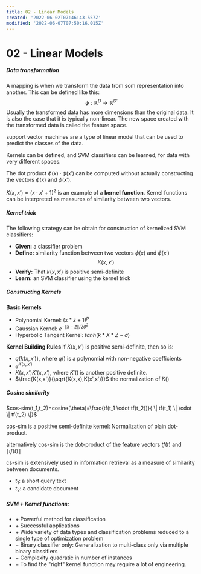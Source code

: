 ```yaml
---
title: 02 - Linear Models
created: '2022-06-02T07:46:43.557Z'
modified: '2022-06-07T07:50:16.015Z'
---
```


# 02 - Linear Models

##### Data transformation
A mapping is when we transform the data from som representation into another. This can be defined like this:
$$\phi:\mathbb{R}^D \rightarrow \mathbb{R}^{D'}$$
Usually the transformed data has more dimensions than the original data.
It is also the case that it is typically non-linear. The new space created with the transformed data is called the feature space.

support vector machines are a type of linear model that can be used to predict the classes of the data.

Kernels can be defined, and SVM classifiers can be learned, for data with very different spaces.

The dot product $\phi(x)\cdot\phi(x')$ can be computed without actually constructing the vectors $\phi(x)$ and $\phi(x')$.

$K(x,x')=(x \cdot x' + 1 )^2$ is an example of a **kernel function**.
Kernel functions can be interpreted as measures of similarity between two vectors.

##### Kernel trick
The following strategy can be obtain for construction of kernelized SVM classifiers:
- **Given:** a classifier problem
- **Define:** similarity function between two vectors $\phi(x)$ and $\phi(x')$
$$K(x,x')$$
- **Verify:** That $k(x,x')$ is positive semi-definite
- **Learn:** an SVM classifier using the kernel trick 

##### Constructing Kernels

**Basic Kernels**
- Polynomial Kernel: $(x*z+1)^p$
- Gaussian Kernel: $e^{-\left \| x - z \right \| / 2\sigma^2}$
- Hyperbolic Tangent Kernel: $tanh(k*X*Z-\sigma)$

**Kernel Building Rules**
if $K(x,x')$ is positive semi-definite, then so is:
- $q(k(x,x'))$, where $q()$ is a polynomial with non-negative coefficients
- $e^{K(x,x')}$
- $K(x,x')K'(x,x')$, where $K'()$ is another positive definite.
- $\frac{K(x,x')}{\sqrt{K(x,x),K(x',x')}}$ the normalization of $K()$

##### Cosine similarity
$cos-sim(t_1,t_2)=cosine(\theta)=\frac{tf(t_1 \cdot tf(t_2))}{ \| tf(t_1) \|  \cdot \| tf(t_2) \|}$

cos-sim is a positive semi-definite kernel: Normalization of plain dot-product.

alternatively cos-sim is the dot-product of the feature vectors $tf(t)$ and $\| tf(t) \|$

cs-sim is extensively used in information retrieval as a measure of similarity between documents.
- $t_1$: a short query text
- $t_2$: a candidate document


##### SVM + Kernel functions:
- $+$ Powerful method for classification
- $+$ Successful applications
- $+$ Wide variety of data types and classification problems reduced to a single type of optimization problem
- $-$ Binary classifier only: Generalization to multi-class only via multiple binary classifiers
- $-$ Complexity quadratic in number of instances
- $-$ To find the "right" kernel function may require a lot of engineering.
